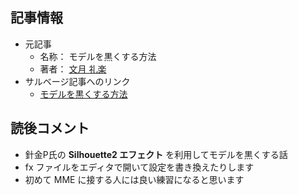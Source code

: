 ## 記事情報
- 元記事
	- 名称： モデルを黒くする方法 
	- 著者： [文月 礼楽](https://www.nicovideo.jp/user/1269885)
- サルベージ記事へのリンク
	- [モデルを黒くする方法](https://mmdblomagasaru.blogspot.com/2025/01/blog-post_98.html)

## 読後コメント
- 針金P氏の **Silhouette2 エフェクト** を利用してモデルを黒くする話
- fx ファイルをエディタで開いて設定を書き換えたりします
- 初めて MME に接する人には良い練習になると思います
